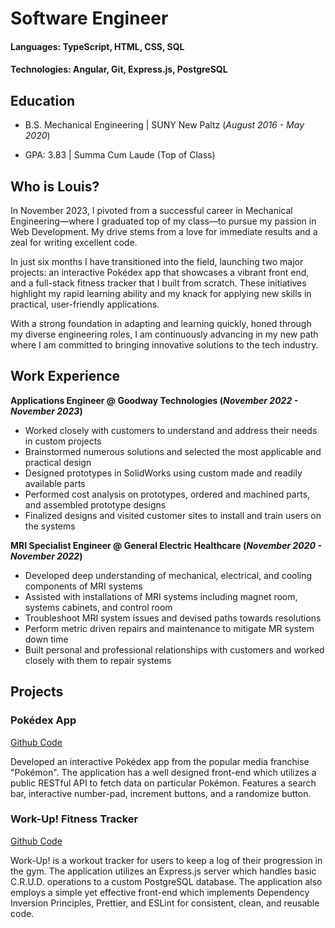 # Software Engineer

#### Languages: TypeScript, HTML, CSS, SQL
#### Technologies: Angular, Git, Express.js, PostgreSQL

## Education
- B.S. Mechanical Engineering | SUNY New Paltz (_August 2016 - May 2020_)								       		

- GPA: 3.83 | Summa Cum Laude (Top of Class)

## Who is Louis?
In November 2023, I pivoted from a successful career in Mechanical Engineering—where I graduated top of my class—to pursue my passion in Web Development. My drive stems from a love for immediate results and a zeal for writing excellent code.

In just six months I have transitioned into the field, launching two major projects: an interactive Pokédex app that showcases a vibrant front end, and a full-stack fitness tracker that I built from scratch. These initiatives highlight my rapid learning ability and my knack for applying new skills in practical, user-friendly applications.

With a strong foundation in adapting and learning quickly, honed through my diverse engineering roles, I am continuously advancing in my new path where I am committed to bringing innovative solutions to the tech industry.
 

## Work Experience
**Applications Engineer @ Goodway Technologies (_November 2022 - November 2023_)**
- Worked closely with customers to understand and address their needs in custom projects
- Brainstormed numerous solutions and selected the most applicable and practical design
- Designed prototypes in SolidWorks using custom made and readily available parts
-  Performed cost analysis on prototypes, ordered and machined parts, and assembled prototype designs
-  Finalized designs and visited customer sites to install and train users on the systems

**MRI Specialist Engineer @ General Electric Healthcare (_November 2020 - November 2022_)**
- Developed deep understanding of mechanical, electrical, and cooling components of MRI systems
- Assisted with installations of MRI systems including magnet room, systems cabinets, and control room
- Troubleshoot MRI system issues and devised paths towards resolutions
- Perform metric driven repairs and maintenance to mitigate MR system down time
- Built personal and professional relationships with customers and worked closely with them to repair systems

## Projects
### Pokédex App
[Github Code](https://github.com/Lucid-17/pokedex_app)

Developed an interactive Pokédex app from the popular media franchise "Pokémon". The application has a well designed front-end which utilizes a public RESTful API to fetch data on particular Pokémon. 
Features a search bar, interactive number-pad, increment buttons, and a randomize button.  


### Work-Up! Fitness Tracker
[Github Code](https://github.com/Lucid-17/workup2)

Work-Up! is a workout tracker for users to keep a log of their progression in the gym. The application utilizes an Express.js server which handles basic C.R.U.D. operations to a custom PostgreSQL database.
The application also employs a simple yet effective front-end which implements Dependency Inversion Principles, Prettier, and ESLint for consistent, clean, and reusable code. 
